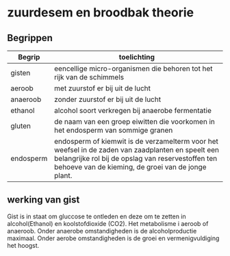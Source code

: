 # zuurdesem en broodbak theorie 

## Begrippen
|**Begrip** | **toelichting** |
| --- | -------- |
| gisten | eencellige micro-organismen die behoren tot het rijk van de schimmels |
| aeroob | met zuurstof er bij uit de lucht |
| anaeroob | zonder zuurstof er bij uit de lucht |
| ethanol | alcohol soort verkregen bij anaerobe fermentatie |
| gluten | de naam van een groep eiwitten die voorkomen in het endosperm van sommige granen |
| endosperm | endosperm of kiemwit is de verzamelterm voor het weefsel in de zaden van zaadplanten en speelt een belangrijke rol bij de opslag van reservestoffen ten behoeve van de kieming, de groei van de jonge plant. |

## werking van gist
Gist is in staat om gluccose te ontleden en deze om te zetten in alcohol(Ethanol) en koolstofdioxide (CO2). Het metabolisme i aeroob of anaeroob. Onder anaerobe omstandigheden is de alcoholproductie maximaal. Onder aerobe omstandigheden is de groei en vermenigvuldiging het hoogst.  




